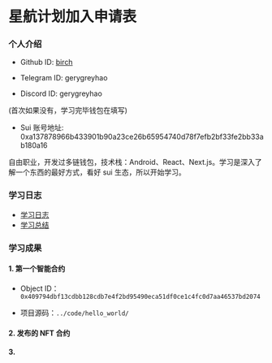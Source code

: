 # 星航计划加入申请表

### 个人介绍

* Github ID: [birch](https://github.com/greyhao)

* Telegram ID: gerygreyhao

* Discord ID: gerygreyhao

(首次如果没有，学习完毕钱包在填写)
* Sui 账号地址: 0xa137878966b433901b90a23ce26b65954740d78f7efb2bf33fe2bb33ab180a16

自由职业，开发过多链钱包，技术栈：Android、React、Next.js。学习是深入了解一个东西的最好方式，看好 sui 生态，所以开始学习。

### 学习日志

- [学习日志](journal.md)
- [学习总结](summary.md)

### 学习成果

#### 1. 第一个智能合约
  * Object ID：`0x409794dbf13cdbb128cdb7e4f2bd95490eca51df0ce1c4fc0d7aa46537bd2074`

  * 项目源码：`../code/hello_world/`


#### 2. 发布的 NFT 合约


#### 3. 

